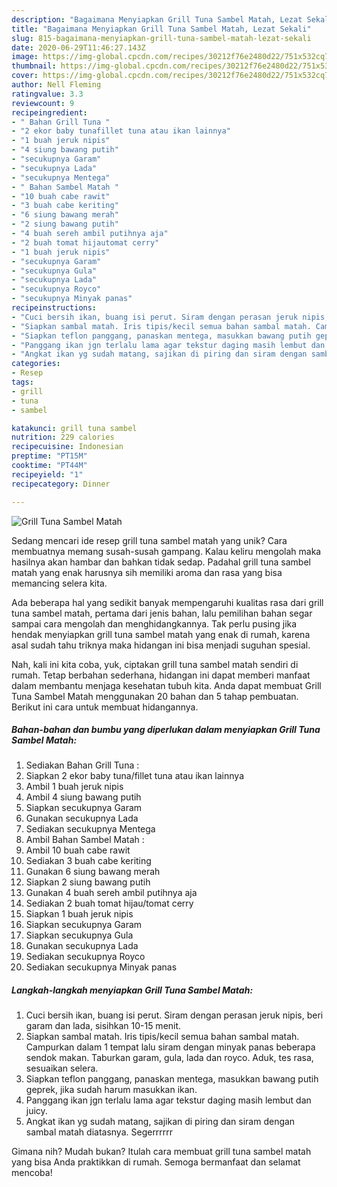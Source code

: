 ```yaml
---
description: "Bagaimana Menyiapkan Grill Tuna Sambel Matah, Lezat Sekali"
title: "Bagaimana Menyiapkan Grill Tuna Sambel Matah, Lezat Sekali"
slug: 815-bagaimana-menyiapkan-grill-tuna-sambel-matah-lezat-sekali
date: 2020-06-29T11:46:27.143Z
image: https://img-global.cpcdn.com/recipes/30212f76e2480d22/751x532cq70/grill-tuna-sambel-matah-foto-resep-utama.jpg
thumbnail: https://img-global.cpcdn.com/recipes/30212f76e2480d22/751x532cq70/grill-tuna-sambel-matah-foto-resep-utama.jpg
cover: https://img-global.cpcdn.com/recipes/30212f76e2480d22/751x532cq70/grill-tuna-sambel-matah-foto-resep-utama.jpg
author: Nell Fleming
ratingvalue: 3.3
reviewcount: 9
recipeingredient:
- " Bahan Grill Tuna "
- "2 ekor baby tunafillet tuna atau ikan lainnya"
- "1 buah jeruk nipis"
- "4 siung bawang putih"
- "secukupnya Garam"
- "secukupnya Lada"
- "secukupnya Mentega"
- " Bahan Sambel Matah "
- "10 buah cabe rawit"
- "3 buah cabe keriting"
- "6 siung bawang merah"
- "2 siung bawang putih"
- "4 buah sereh ambil putihnya aja"
- "2 buah tomat hijautomat cerry"
- "1 buah jeruk nipis"
- "secukupnya Garam"
- "secukupnya Gula"
- "secukupnya Lada"
- "secukupnya Royco"
- "secukupnya Minyak panas"
recipeinstructions:
- "Cuci bersih ikan, buang isi perut. Siram dengan perasan jeruk nipis, beri garam dan lada, sisihkan 10-15 menit."
- "Siapkan sambal matah. Iris tipis/kecil semua bahan sambal matah. Campurkan dalam 1 tempat lalu siram dengan minyak panas beberapa sendok makan. Taburkan garam, gula, lada dan royco. Aduk, tes rasa, sesuaikan selera."
- "Siapkan teflon panggang, panaskan mentega, masukkan bawang putih geprek, jika sudah harum masukkan ikan."
- "Panggang ikan jgn terlalu lama agar tekstur daging masih lembut dan juicy."
- "Angkat ikan yg sudah matang, sajikan di piring dan siram dengan sambal matah diatasnya. Segerrrrrr"
categories:
- Resep
tags:
- grill
- tuna
- sambel

katakunci: grill tuna sambel 
nutrition: 229 calories
recipecuisine: Indonesian
preptime: "PT15M"
cooktime: "PT44M"
recipeyield: "1"
recipecategory: Dinner

---
```



![Grill Tuna Sambel Matah](https://img-global.cpcdn.com/recipes/30212f76e2480d22/751x532cq70/grill-tuna-sambel-matah-foto-resep-utama.jpg)

Sedang mencari ide resep grill tuna sambel matah yang unik? Cara membuatnya memang susah-susah gampang. Kalau keliru mengolah maka hasilnya akan hambar dan bahkan tidak sedap. Padahal grill tuna sambel matah yang enak harusnya sih memiliki aroma dan rasa yang bisa memancing selera kita.



Ada beberapa hal yang sedikit banyak mempengaruhi kualitas rasa dari grill tuna sambel matah, pertama dari jenis bahan, lalu pemilihan bahan segar sampai cara mengolah dan menghidangkannya. Tak perlu pusing jika hendak menyiapkan grill tuna sambel matah yang enak di rumah, karena asal sudah tahu triknya maka hidangan ini bisa menjadi suguhan spesial.


Nah, kali ini kita coba, yuk, ciptakan grill tuna sambel matah sendiri di rumah. Tetap berbahan sederhana, hidangan ini dapat memberi manfaat dalam membantu menjaga kesehatan tubuh kita. Anda dapat membuat Grill Tuna Sambel Matah menggunakan 20 bahan dan 5 tahap pembuatan. Berikut ini cara untuk membuat hidangannya.

<!--inarticleads1-->

##### Bahan-bahan dan bumbu yang diperlukan dalam menyiapkan Grill Tuna Sambel Matah:

1. Sediakan  Bahan Grill Tuna :
1. Siapkan 2 ekor baby tuna/fillet tuna atau ikan lainnya
1. Ambil 1 buah jeruk nipis
1. Ambil 4 siung bawang putih
1. Siapkan secukupnya Garam
1. Gunakan secukupnya Lada
1. Sediakan secukupnya Mentega
1. Ambil  Bahan Sambel Matah :
1. Ambil 10 buah cabe rawit
1. Sediakan 3 buah cabe keriting
1. Gunakan 6 siung bawang merah
1. Siapkan 2 siung bawang putih
1. Gunakan 4 buah sereh ambil putihnya aja
1. Sediakan 2 buah tomat hijau/tomat cerry
1. Siapkan 1 buah jeruk nipis
1. Siapkan secukupnya Garam
1. Siapkan secukupnya Gula
1. Gunakan secukupnya Lada
1. Sediakan secukupnya Royco
1. Sediakan secukupnya Minyak panas




<!--inarticleads2-->

##### Langkah-langkah menyiapkan Grill Tuna Sambel Matah:

1. Cuci bersih ikan, buang isi perut. Siram dengan perasan jeruk nipis, beri garam dan lada, sisihkan 10-15 menit.
1. Siapkan sambal matah. Iris tipis/kecil semua bahan sambal matah. Campurkan dalam 1 tempat lalu siram dengan minyak panas beberapa sendok makan. Taburkan garam, gula, lada dan royco. Aduk, tes rasa, sesuaikan selera.
1. Siapkan teflon panggang, panaskan mentega, masukkan bawang putih geprek, jika sudah harum masukkan ikan.
1. Panggang ikan jgn terlalu lama agar tekstur daging masih lembut dan juicy.
1. Angkat ikan yg sudah matang, sajikan di piring dan siram dengan sambal matah diatasnya. Segerrrrrr




Gimana nih? Mudah bukan? Itulah cara membuat grill tuna sambel matah yang bisa Anda praktikkan di rumah. Semoga bermanfaat dan selamat mencoba!
